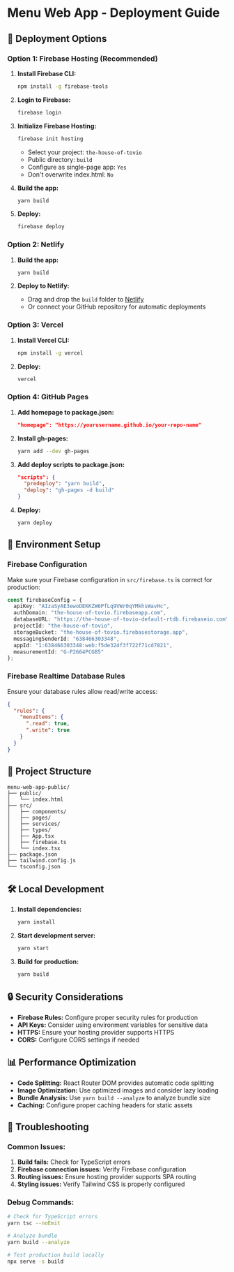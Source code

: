 # Menu Web App - Deployment Guide

## 🚀 **Deployment Options**

### **Option 1: Firebase Hosting (Recommended)**

1. **Install Firebase CLI:**
   ```bash
   npm install -g firebase-tools
   ```

2. **Login to Firebase:**
   ```bash
   firebase login
   ```

3. **Initialize Firebase Hosting:**
   ```bash
   firebase init hosting
   ```
   - Select your project: `the-house-of-tovio`
   - Public directory: `build`
   - Configure as single-page app: `Yes`
   - Don't overwrite index.html: `No`

4. **Build the app:**
   ```bash
   yarn build
   ```

5. **Deploy:**
   ```bash
   firebase deploy
   ```

### **Option 2: Netlify**

1. **Build the app:**
   ```bash
   yarn build
   ```

2. **Deploy to Netlify:**
   - Drag and drop the `build` folder to [Netlify](https://netlify.com)
   - Or connect your GitHub repository for automatic deployments

### **Option 3: Vercel**

1. **Install Vercel CLI:**
   ```bash
   npm install -g vercel
   ```

2. **Deploy:**
   ```bash
   vercel
   ```

### **Option 4: GitHub Pages**

1. **Add homepage to package.json:**
   ```json
   "homepage": "https://yourusername.github.io/your-repo-name"
   ```

2. **Install gh-pages:**
   ```bash
   yarn add --dev gh-pages
   ```

3. **Add deploy scripts to package.json:**
   ```json
   "scripts": {
     "predeploy": "yarn build",
     "deploy": "gh-pages -d build"
   }
   ```

4. **Deploy:**
   ```bash
   yarn deploy
   ```

## 🔧 **Environment Setup**

### **Firebase Configuration**
Make sure your Firebase configuration in `src/firebase.ts` is correct for production:

```typescript
const firebaseConfig = {
  apiKey: "AIzaSyAE3ewoDEKKZW6PfLq9VWr0qYMkhsWavHc",
  authDomain: "the-house-of-tovio.firebaseapp.com",
  databaseURL: "https://the-house-of-tovio-default-rtdb.firebaseio.com",
  projectId: "the-house-of-tovio",
  storageBucket: "the-house-of-tovio.firebasestorage.app",
  messagingSenderId: "638466303348",
  appId: "1:638466303348:web:f5de324f3f722f71cd7821",
  measurementId: "G-P2664PCGB5"
};
```

### **Firebase Realtime Database Rules**
Ensure your database rules allow read/write access:

```json
{
  "rules": {
    "menuItems": {
      ".read": true,
      ".write": true
    }
  }
}
```

## 📁 **Project Structure**
```
menu-web-app-public/
├── public/
│   └── index.html
├── src/
│   ├── components/
│   ├── pages/
│   ├── services/
│   ├── types/
│   ├── App.tsx
│   ├── firebase.ts
│   └── index.tsx
├── package.json
├── tailwind.config.js
└── tsconfig.json
```

## 🛠 **Local Development**

1. **Install dependencies:**
   ```bash
   yarn install
   ```

2. **Start development server:**
   ```bash
   yarn start
   ```

3. **Build for production:**
   ```bash
   yarn build
   ```

## 🔒 **Security Considerations**

- **Firebase Rules:** Configure proper security rules for production
- **API Keys:** Consider using environment variables for sensitive data
- **HTTPS:** Ensure your hosting provider supports HTTPS
- **CORS:** Configure CORS settings if needed

## 📊 **Performance Optimization**

- **Code Splitting:** React Router DOM provides automatic code splitting
- **Image Optimization:** Use optimized images and consider lazy loading
- **Bundle Analysis:** Use `yarn build --analyze` to analyze bundle size
- **Caching:** Configure proper caching headers for static assets

## 🐛 **Troubleshooting**

### **Common Issues:**

1. **Build fails:** Check for TypeScript errors
2. **Firebase connection issues:** Verify Firebase configuration
3. **Routing issues:** Ensure hosting provider supports SPA routing
4. **Styling issues:** Verify Tailwind CSS is properly configured

### **Debug Commands:**
```bash
# Check for TypeScript errors
yarn tsc --noEmit

# Analyze bundle
yarn build --analyze

# Test production build locally
npx serve -s build
``` 
